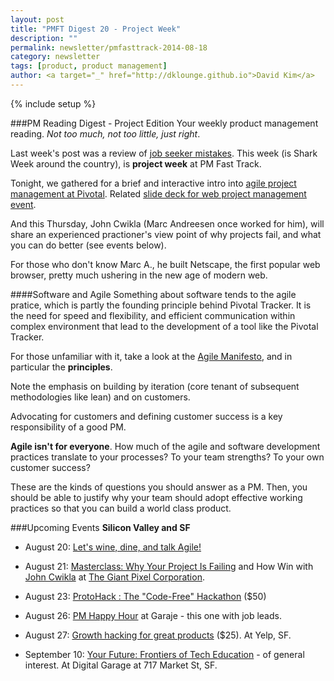 ```yaml
---
layout: post
title: "PMFT Digest 20 - Project Week"
description: ""
permalink: newsletter/pmfasttrack-2014-08-18
category: newsletter
tags: [product, product management]
author: <a target="_" href="http://dklounge.github.io">David Kim</a>
---
```

{% include setup %}

###PM Reading Digest - Project Edition
Your weekly product management reading. _Not too much, not too little, just right_.

Last week\'s post was a review of [job seeker mistakes](../pmfasttrack-2014-08-11).  This week (is Shark Week around the country), is __project week__ at PM Fast Track.

Tonight, we gathered for a brief and interactive intro into <a target="_" href="http://pmft-pivotaltracker.eventbrite.com/?aff=pmfastrack">agile project management at Pivotal</a>.  Related <a target="_" href="http://www.slideshare.net/PMFastTrack/web-product-management-tools">slide deck for web project management event</a>.

And this Thursday, John Cwikla (Marc Andreesen once worked for him), will share an experienced practioner\'s view point of why projects fail, and what you can do better (see events below).

For those who don\'t know Marc A., he built Netscape, the first popular web browser, pretty much ushering in the new age of modern web.

####Software and Agile
Something about software tends to the agile pratice, which is partly the founding principle behind Pivotal Tracker.  It is the need for speed and flexibility, and efficient communication within complex environment that lead to the development of a tool like the Pivotal Tracker.

For those unfamiliar with it, take a look at the <a target="_" href="http://agilemanifesto.org/">Agile Manifesto<a/>, and in particular the __principles__.

Note the emphasis on building by iteration (core tenant of subsequent methodologies like lean) and on customers.

Advocating for customers and defining customer success is a key responsibility of a good PM.

__Agile isn\'t for everyone__.  How much of the agile and software development practices translate to your processes?  To your team strengths?  To your own customer success?

These are the kinds of questions you should answer as a PM.  Then, you should be able to justify why your team should adopt effective working practices so that you can build a world class product.

###Upcoming Events
__Silicon Valley and SF__

* August 20: <a target="_" href="http://www.meetup.com/The-San-Francisco-Agile-Potluck-Series/events/197092982/">Let's wine, dine, and talk Agile!</a>

* August 21: <a target="_" href="http://pmft-giantpixel.eventbrite.com/?aff=pmfastrack">Masterclass: Why Your Project Is Failing</a> and How Win with <a target="_" href="http://www.linkedin.com/in/cwikla">John Cwikla</a> at <a target="_" href="http://thegiantpixel.com/">The Giant Pixel Corporation</a>.

* August 23: <a target="_" href="http://protohack.org/">ProtoHack : The "Code-Free" Hackathon</a> ($50)

* August 26: <a target="_" href="http://www.meetup.com/SF-Product-Managers/events/199732432/">PM Happy Hour</a> at Garaje - this one with job leads.

* August 27: <a target="_" href="http://www.eventbrite.com/e/growth-hacking-for-great-products-tickets-12425792881">Growth hacking for great products</a> ($25). At Yelp, SF.

* September 10: <a target="_" href="http://codeschool-future-ed.eventbrite.com/?aff=pmfastrack">Your Future: Frontiers of Tech Education</a> - of general interest. At Digital Garage at 717 Market St, SF.

